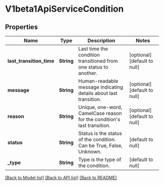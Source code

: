# V1beta1ApiServiceCondition

## Properties
Name | Type | Description | Notes
------------ | ------------- | ------------- | -------------
**last_transition_time** | **String** | Last time the condition transitioned from one status to another. | [optional] [default to null]
**message** | **String** | Human-readable message indicating details about last transition. | [optional] [default to null]
**reason** | **String** | Unique, one-word, CamelCase reason for the condition&#39;s last transition. | [optional] [default to null]
**status** | **String** | Status is the status of the condition. Can be True, False, Unknown. | [default to null]
**_type** | **String** | Type is the type of the condition. | [default to null]

[[Back to Model list]](../README.md#documentation-for-models) [[Back to API list]](../README.md#documentation-for-api-endpoints) [[Back to README]](../README.md)


